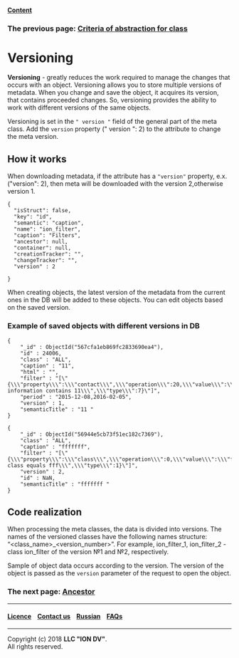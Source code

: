 #### [Content](/docs/en/index.md)

### The previous page: [Criteria of abstraction for class](/docs/en/2_system_description/metadata_structure/meta_class/abstract.md)

# Versioning
 
**Versioning** - greatly reduces the work required to manage the changes that occurs with an object. Versioning allows you to store multiple versions of metadata. When you change and save the object, it acquires its version, that contains proceeded changes. So, versioning provides the ability to work with different versions of the same objects.
 
 
Versioning is set in the `" version "` field of the general part of the meta class. Add the `version` property (" version ": 2) to the attribute to change the meta version.
 
## How it works

When downloading metadata, if the attribute has a `"version"` property, e.x. ("version": 2), then meta will be downloaded with the version 2,otherwise version 1.

 ```
 {
   "isStruct": false,
   "key": "id",
   "semantic": "caption",
   "name": "ion_filter",
   "caption": "Filters",
   "ancestor": null,
   "container": null,
   "creationTracker": "",
   "changeTracker": "",
   "version" : 2
  
 }
 
 ```
 
 When creating objects, the latest version of the metadata from the current ones in the DB will be added to these objects. You can edit objects based on the saved version.
 
 ### Example of saved objects with different versions in DB
 
 ```
 {
     "_id" : ObjectId("567cfa1eb869fc2833690ea4"),
     "id" : 24006,
     "class" : "ALL",
     "caption" : "11",
     "html" : "",
     "filter" : "[\"{\\\"property\\\":\\\"contact\\\",\\\"operation\\\":20,\\\"value\\\":\\\"11\\\",\\\"title\\\":\\\"Contact information contains 11\\\",\\\"type\\\":7}\"]",
     "period" : "2015-12-08,2016-02-05",
     "version" : 1,
     "semanticTitle" : "11 "
 }
 
 {
     "_id" : ObjectId("56944e5cb73f51ec182c7369"),
     "class" : "ALL",
     "caption" : "fffffff",
     "filter" : "[\"{\\\"property\\\":\\\"class\\\",\\\"operation\\\":0,\\\"value\\\":\\\"fff\\\",\\\"title\\\":\\\"Filter class equals fff\\\",\\\"type\\\":1}\"]",
     "version" : 2,
     "id" : NaN,
     "semanticTitle" : "fffffff "
 }
 ```
 
 
## Code realization 
 
When processing the meta classes, the data is divided into versions. The names of the versioned classes have the following names structure: “<class_name>_<version_number>”. For example, ion_filter_1, ion_filter_2 - сlass ion_filter of the version  №1 and №2, respectively.

Sample of object data occurs according to the version. The version of the object is passed as the `version` parameter of the request to open the object.


### The next page: [Ancestor](/docs/en/2_system_description/metadata_structure/meta_class/ancestor.md)
--------------------------------------------------------------------------  


 #### [Licence](/LICENCE.md) &ensp;  [Contact us](https://iondv.com) &ensp;  [Russian](/docs/ru/2_system_description/metadata_structure/meta_class/metaversion.md)   &ensp; [FAQs](/faqs.md)          



--------------------------------------------------------------------------  

Copyright (c) 2018 **LLC "ION DV"**.  
All rights reserved. 